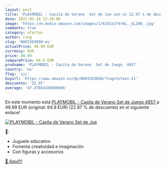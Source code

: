 ```yaml
---
layout: post
title: 'PLAYMOBIL - Casita de Verano  Set de Jue con un 22.97 % de descuento'
date: 2021-01-18 13:29:08
image: 'https://m.media-amazon.com/images/I/615GzCF4r6L._SL200_.jpg'
comments: true
category: ofertas
author: ring
slug: 'B0032O3NIW-es'
actualPrice: 49.99 EUR
currency: EUR
price: 49.99
comparePrice: 64.9 EUR
prodname: 'PLAYMOBIL - Casita de Verano  Set de Juego  4857 '
country: 'es'
flag: '🇪🇸'
buyurl: 'https://www.amazon.es/dp/B0032O3NIW/?tag=tolees-21'
descuento: '22.97'
average: '47.37854166666666'
---
```


En este momento está [PLAYMOBIL - Casita de Verano  Set de Juego  4857 ](https://www.amazon.es/dp/B0032O3NIW/?tag=tolees-21) a 49.99 EUR (original: 64.9 EUR) (22.97 %  de descuento) en el siguiente enlace!

[![PLAYMOBIL - Casita de Verano  Set de Jue](https://m.media-amazon.com/images/I/615GzCF4r6L._SL200_.jpg)](https://www.amazon.es/dp/B0032O3NIW/?tag=tolees-21)

🔎:

- Juguete educativo
- Fomenta creatividad e imaginación
- Con figuras y accesorios

[🛒 Aquí!!!](https://www.amazon.es/dp/B0032O3NIW/?tag=tolees-21)
